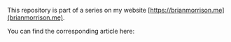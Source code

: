 This repository is part of a series on my website [https://brianmorrison.me](brianmorrison.me). 

You can find the corresponding article here: 
